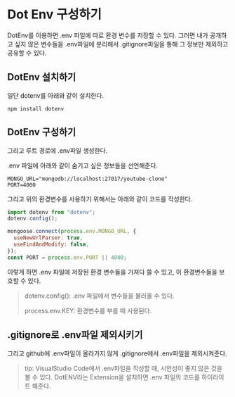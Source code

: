 # Dot Env 구성하기

DotEnv를 이용하면 .env 파일에 따로 환경 변수를 저장할 수 있다. 그러면 내가 공개하고 싶지 않은 변수들을 .env파일에 분리해서 .gitignore파일을 통해 그 정보만 제외하고 공유할 수 있다.

## DotEnv 설치하기

일단 dotenv를 아래와 같이 설치한다.

``` shell
npm install dotenv
```

## DotEnv 구성하기

그리고 루트 경로에 .env파일 생성한다.

.env 파일에 아래와 같이 숨기고 싶은 정보들을 선언해준다.

``` .env
MONGO_URL="mongodb://localhost:27017/youtube-clone"
PORT=4000
```

그리고 위의 환경변수를 사용하기 위해서는 아래와 같이 코드를 작성한다.

``` js
import dotenv from "dotenv";
dotenv.config();

mongoose.connect(process.env.MONGO_URL, {
  useNewUrlParser: true,
  useFindAndModify: false,
});
const PORT = process.env.PORT || 4000;
```

이렇게 하면 .env 파일에 저장된 환경 변수들을 가져다 쓸 수 있고, 이 환경변수들을 보호할 수 있다.

> dotenv.config(): .env 파일에서 변수들을 불러올 수 있다.
>
> process.env.KEY: 환경변수를 부를 때 사용된다.

## .gitignore로 .env파일 제외시키기

그리고 github에 .env파일이 올라가지 않게 .gitignore에서 .env파일을 제외시켜준다.



>  tip: VisualStudio Code에서 .env파일을 작성할 때, 시안성이 좋지 않은 것을 볼 수 있다. DotENV라는 Extension을 설치하면 .env 파일의 코드를 하이라이트 해준다.